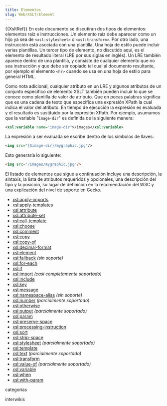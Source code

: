 ```yaml
---
title: Elementos
slug: Web/XSLT/Element
---
```


{{XsltRef}} En este documento se discutiran dos tipos de elementos: elementos raíz e instrucciones. Un elemento raíz debe aparecer como un hijo ya sea de `<xsl:stylesheet>` o `<xsl:transform>`. Por otro lado, una instrucción está asociada con una plantilla. Una hoja de estilo puede incluir varias plantillas. Un tercer tipo de elemento, no discutido aquí, es el elemento de resultado literal (LRE por sus siglas en inglés). Un LRE también aparece dentro de una plantilla, y consiste de cualquier elemento que no sea instrucción y que debe ser copiado tal cual al documento resultante, por ejemplo el elemento `<hr>` cuando se usa en una hoja de estilo para general HTML.

Como nota adicional, cualquier atributo en un LRE y algunos atributos de un conjunto específico de elemento XSLT también pueden incluir lo que se conoce como plantilla de valor de atributo. Que en pocas palabras significa que es una cadena de texto que especifíca una expresión XPath la cual indica el valor del atributo. En tiempo de ejecución la expresión es evaluada y el resultado es sustituido por la expresión XPath. Por ejemplo, asumamos que la variable "`image-dir`" es definida de la siguiente manera:

```XML
<xsl:variable name="image-dir">/images</xsl:variable>
```

La expresión a ser evaluada se escribe dentro de los símbolos de llaves:

```XML
<img src="{$image-dir}/mygraphic.jpg"/>
```

Esto generaría lo siguiente:

```HTML
<img src="/images/mygraphic.jpg"/>
```

El listado de elementos que sigue a continuación incluye una descripción, la sintaxis, la lista de atributos requeridos y opcionales, una descripción del tipo y la posición, su lugar de definición en la recomendación del W3C y una explicación del nivel de soporte en Gecko.

- [xsl:apply-imports](/es/XSLT/apply-imports)
- [xsl:apply-templates](/es/XSLT/apply-templates)
- [xsl:attribute](/es/XSLT/attribute)
- [xsl:attribute-set](/es/XSLT/attribute-set)
- [xsl:call-template](/es/XSLT/call-template)
- [xsl:choose](/es/XSLT/choose)
- [xsl:comment](/es/XSLT/comment)
- [xsl:copy](/es/XSLT/copy)
- [xsl:copy-of](/es/XSLT/copy-of)
- [xsl:decimal-format](/es/XSLT/decimal-format)
- [xsl:element](/es/XSLT/element)
- [xsl:fallback](/es/XSLT/fallback) _(sin soporte)_
- [xsl:for-each](/es/XSLT/for-each)
- [xsl:if](/es/XSLT/if)
- [xsl:import](/es/XSLT/import) _(casi completamente soportado)_
- [xsl:include](/es/XSLT/include)
- [xsl:key](/es/XSLT/key)
- [xsl:message](/es/XSLT/message)
- [xsl:namespace-alias](/es/XSLT/namespace-alias) _(sin soporte)_
- [xsl:number](/es/XSLT/number) _(parcialmente soportado)_
- [xsl:otherwise](/es/XSLT/otherwise)
- [xsl:output](/es/XSLT/output) _(parcialmente soportado)_
- [xsl:param](/es/XSLT/param)
- [xsl:preserve-space](/es/XSLT/preserve-space)
- [xsl:processing-instruction](/es/XSLT/processing-instruction)
- [xsl:sort](/es/XSLT/sort)
- [xsl:strip-space](/es/XSLT/strip-space)
- [xsl:stylesheet](/es/XSLT/stylesheet) _(parcialmente soportado)_
- [xsl:template](/es/XSLT/template)
- [xsl:text](/es/XSLT/text) _(parcialmente soportado)_
- [xsl:transform](/es/XSLT/transform)
- [xsl:value-of](/es/XSLT/value-of) _(parcialmente soportado)_
- [xsl:variable](/es/XSLT/variable)
- [xsl:when](/es/XSLT/when)
- [xsl:with-param](/es/XSLT/with-param)

categorías

interwikis
